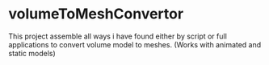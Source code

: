 # volumeToMeshConvertor
This project assemble all ways i have found either by script or full applications to convert volume model to meshes. (Works with animated and static models)
